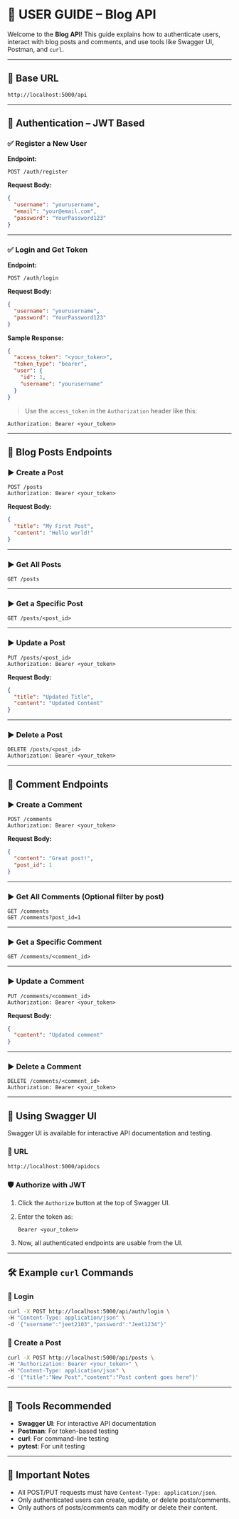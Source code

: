 # 📝 USER GUIDE – Blog API

Welcome to the **Blog API**! This guide explains how to authenticate users, interact with blog posts and comments, and use tools like Swagger UI, Postman, and `curl`.

---

## 📌 Base URL

```
http://localhost:5000/api
```

---

## 🔐 Authentication – JWT Based

### ✅ Register a New User

**Endpoint:**

```
POST /auth/register
```

**Request Body:**

```json
{
  "username": "yourusername",
  "email": "your@email.com",
  "password": "YourPassword123"
}
```

---

### ✅ Login and Get Token

**Endpoint:**

```
POST /auth/login
```

**Request Body:**

```json
{
  "username": "yourusername",
  "password": "YourPassword123"
}
```

**Sample Response:**

```json
{
  "access_token": "<your_token>",
  "token_type": "bearer",
  "user": {
    "id": 1,
    "username": "yourusername"
  }
}
```

> Use the `access_token` in the `Authorization` header like this:

```
Authorization: Bearer <your_token>
```

---

## 🧾 Blog Posts Endpoints

### ▶ Create a Post

```
POST /posts
Authorization: Bearer <your_token>
```

**Request Body:**

```json
{
  "title": "My First Post",
  "content": "Hello world!"
}
```

---

### ▶ Get All Posts

```
GET /posts
```

---

### ▶ Get a Specific Post

```
GET /posts/<post_id>
```

---

### ▶ Update a Post

```
PUT /posts/<post_id>
Authorization: Bearer <your_token>
```

**Request Body:**

```json
{
  "title": "Updated Title",
  "content": "Updated Content"
}
```

---

### ▶ Delete a Post

```
DELETE /posts/<post_id>
Authorization: Bearer <your_token>
```

---

## 💬 Comment Endpoints

### ▶ Create a Comment

```
POST /comments
Authorization: Bearer <your_token>
```

**Request Body:**

```json
{
  "content": "Great post!",
  "post_id": 1
}
```

---

### ▶ Get All Comments (Optional filter by post)

```
GET /comments
GET /comments?post_id=1
```

---

### ▶ Get a Specific Comment

```
GET /comments/<comment_id>
```

---

### ▶ Update a Comment

```
PUT /comments/<comment_id>
Authorization: Bearer <your_token>
```

**Request Body:**

```json
{
  "content": "Updated comment"
}
```

---

### ▶ Delete a Comment

```
DELETE /comments/<comment_id>
Authorization: Bearer <your_token>
```

---

## 🧪 Using Swagger UI

Swagger UI is available for interactive API documentation and testing.

### 📍 URL

```
http://localhost:5000/apidocs
```

### 🛡 Authorize with JWT

1. Click the `Authorize` button at the top of Swagger UI.
2. Enter the token as:

   ```
   Bearer <your_token>
   ```

3. Now, all authenticated endpoints are usable from the UI.

---

## 🛠 Example `curl` Commands

### 🔐 Login

```bash
curl -X POST http://localhost:5000/api/auth/login \
-H "Content-Type: application/json" \
-d '{"username":"jeet2103","password":"Jeet1234"}'
```

### 📝 Create a Post

```bash
curl -X POST http://localhost:5000/api/posts \
-H "Authorization: Bearer <your_token>" \
-H "Content-Type: application/json" \
-d '{"title":"New Post","content":"Post content goes here"}'
```

---

## 🧪 Tools Recommended

- **Swagger UI**: For interactive API documentation
- **Postman**: For token-based testing
- **curl**: For command-line testing
- **pytest**: For unit testing

---

## 📘 Important Notes

- All POST/PUT requests must have `Content-Type: application/json`.
- Only authenticated users can create, update, or delete posts/comments.
- Only authors of posts/comments can modify or delete their content.
